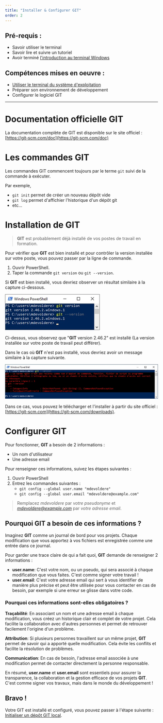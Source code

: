 ```yaml
---
title: "Installer & Configurer GIT"
order: 2
---
```



## Pré-requis : 
- Savoir utiliser le terminal
- Savoir lire et suivre un tutoriel
- Avoir terminé [l'introduction au terminal Windows](./01-powershell-intro)

## Compétences mises en oeuvre : 
- [Utiliser le terminal du système d'exploitation](./01-powershell-intro)
- Préparer son environnement de développement
- Configurer le logiciel GIT

---

# Documentation officielle GIT

La documentation complète de GIT est disponible sur le site officiel : [https://git-scm.com/doc](https://git-scm.com/doc)

# Les commandes GIT 

Les commandes GIT commencent toujours par le terme `git` suivi de la commande à exécuter.

Par exemple, 
- `git init` permet de créer un nouveau dépôt vide
- `git log` permet d'affichier l'historique d'un dépôt git
- etc...

# Installation de GIT

> **GIT** est probablement déjà installé de vos postes de travail en formation.

Pour vérifier que **GIT** est bien installé et pour contrôler la version installée sur votre poste, vous pouvez passer par la ligne de commande.

1. Ouvrir PowerShell.
2. Taper la commande `git version` ou `git --version`.

Si **GIT** est bien installé, vous devriez observer un résultat similaire à la capture ci-dessous.

![git version](./img/git-version.jpg)

Ci-dessus, vous observez que "**GIT** version 2.46.2" est installé (La version installée sur votre poste de travail peut différer).


Dans le cas où **GIT** n'est pas installé, vous devriez avoir un message similaire à la capture suivante.

![git non installé](./img/git-version-ko.jpg)

Dans ce cas, vous pouvez le télécharger et l'installer à partir du site officiel : [https://git-scm.com](https://git-scm.com/downloads).


# Configurer GIT

Pour fonctionner, **GIT** a besoin de 2 informations :

- Un nom d'utilisateur
- Une adresse email

Pour renseigner ces informations, suivez les étapes suivantes : 

1. Ouvrir PowerShell
2. Entrez les commandes suivantes : 
    - `git config --global user.name "mdevoldere"`
    - `git config --global user.email "mdevoldere@example.com"`

> Remplacez *mdevoldere* par *votre pseudonyme* et *mdevoldere@example.com* par *votre adresse email*.


## Pourquoi GIT a besoin de ces informations ? 

Imaginez **GIT** comme un journal de bord pour vos projets. Chaque modification que vous apportez à vos fichiers est enregistrée comme une entrée dans ce journal. 

Pour garder une trace claire de qui a fait quoi, **GIT** demande de renseigner 2 informations :

- **user.name**: C'est votre nom, ou un pseudo, qui sera associé à chaque modification que vous faites. C'est comme signer votre travail !
- **user.email**: C'est votre adresse email qui sert à vous identifier de manière plus précise et peut être utilisée pour vous contacter en cas de besoin, par exemple si une erreur se glisse dans votre code.

### Pourquoi ces informations sont-elles obligatoires ?

**Traçabilité**: En associant un nom et une adresse email à chaque modification, vous créez un historique clair et complet de votre projet. Cela facilite la collaboration avec d'autres personnes et permet de retrouver facilement l'origine d'un problème.

**Attribution**: Si plusieurs personnes travaillent sur un même projet, **GIT** permet de savoir qui a apporté quelle modification. Cela évite les conflits et facilite la résolution de problèmes.

**Communication**: En cas de besoin, l'adresse email associée à une modification permet de contacter directement la personne responsable.

En résumé, **user.name** et **user.email** sont essentiels pour assurer la transparence, la collaboration et la gestion efficace de vos projets **GIT**. C'est comme signer vos travaux, mais dans le monde du développement !

## Bravo !

Votre GIT est installé et configuré, vous pouvez passer à l'étape suivante : [Initialiser un dépôt GIT local](./03-git-init.md).
